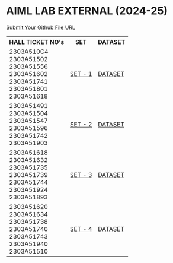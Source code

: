 # AIML LAB EXTERNAL (2024-25)
<a href = "https://docs.google.com/forms/d/e/1FAIpQLSflHa652NOcPR8UDsj4ng9G4Sep1uvXqNz4R3oa62iBF6gDQw/viewform">Submit Your Github File URL</a>
<table>
  <tr>
    <th>HALL TICKET NO's</th>
    <th>SET</th>
    <th>DATASET</th>
  </tr>
  <tr>
    <td>2303A510C4<br>
        2303A51502<br>
        2303A51556<br>
        2303A51602<br>
        2303A51741<br>
        2303A51801<br>
        2303A51618</td>
    <td><a href = "https://drive.google.com/file/d/13c9FP2d02Ovw5mPi0sj-SX4DM-rBwJem/view?usp=drive_link">SET - 1</a></td>
    <td><a href = "https://people.sc.fsu.edu/~jburkardt/data/csv/hw_200.csv">DATASET</a></td>
  </tr>
  <tr>
    <td>2303A51491<br>
        2303A51504<br>
        2303A51547<br>
        2303A51596<br>
        2303A51742<br>
        2303A51903</td>
    <td><a href = "https://drive.google.com/file/d/1NMN5Gg9l3EfnUlx7hc8_zOeuSNSFuPrA/view?usp=drive_link">SET - 2</a></td>
    <td><a href = "https://www.kaggle.com/datasets/satayjit/student-performance-bd">DATASET</a></td>
  </tr>
  <tr>
    <td>2303A51618<br>
        2303A51632<br>
        2303A51735<br>
        2303A51739<br>
        2303A51744<br>
        2303A51924<br>
        2303A51893</td>
    <td><a href = "https://drive.google.com/file/d/1COLl-5dJ0r13Ca3e1C18cApkEgscSRoB/view?usp=drive_link">SET - 3</a></td>
    <td><a href = "https://www.kaggle.com/datasets/zeeshier/weather-forecast-dataset">DATASET</a></td>
  </tr>
  <tr>
    <td>2303A51620<br>
        2303A51634<br>
        2303A51738<br>
        2303A51740<br>
        2303A51743<br>
        2303A51940<br>
        2303A51510</td>
    <td><a href = "https://drive.google.com/file/d/1bNVbeopLhRh1yPMKuH8vTnhK7PGhULmb/view?usp=drive_link">SET - 4</a></td>
    <td><a href = "https://www.kaggle.com/datasets/zeeshier/weather-forecast-dataset">DATASET</a></td>
  </tr>
</table>
